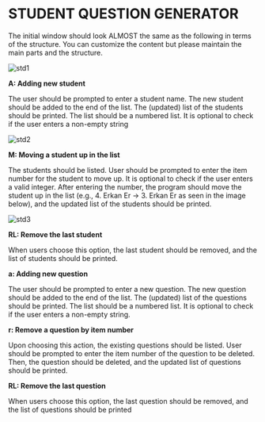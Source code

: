 # STUDENT QUESTION GENERATOR


The initial window should look ALMOST the same as the following in terms of the structure. You can 
customize the content but please maintain the main parts and the structure.

![std1](https://github.com/flesten-ali/STUDENT-QUESTION-GENERATOR/assets/126335000/23bf482d-4a9e-4581-bb5b-ef3f1be79295)


<strong>A: Adding new student</strong>

The user should be prompted to enter a student name. The new student should be added to the end of 
the list. The (updated) list of the students should be printed. The list should be a numbered list. It is 
optional to check if the user enters a non-empty string

![std2](https://github.com/flesten-ali/STUDENT-QUESTION-GENERATOR/assets/126335000/086b1e06-b4e5-4f99-876d-56becd57b136)

<strong>M: Moving a student up in the list</strong>

The students should be listed. User should be prompted to enter the item number for the student to move 
up. It is optional to check if the user enters a valid integer. After entering the number, the program should 
move the student up in the list (e.g., 4. Erkan Er → 3. Erkan Er as seen in the image below), and the 
updated list of the students should be printed.

![std3](https://github.com/flesten-ali/STUDENT-QUESTION-GENERATOR/assets/126335000/0c70261d-99ed-4ddc-b2ff-1341faac4cae)

<strong>RL: Remove the last student</strong>

When users choose this option, the last student should be removed, and the list of students should be 
printed.


<strong>a: Adding new question</strong>

The user should be prompted to enter a new question. The new question should be added to the end of 
the list. The (updated) list of the questions should be printed. The list should be a numbered list. It is 
optional to check if the user enters a non-empty string.


<strong>r: Remove a question by item number</strong>

Upon choosing this action, the existing questions should be listed. User should be prompted to enter the 
item number of the question to be deleted. Then, the question should be deleted, and the updated list of 
questions should be printed.


<strong>RL: Remove the last question</strong>

When users choose this option, the last question should be removed, and the list of questions should be 
printed



